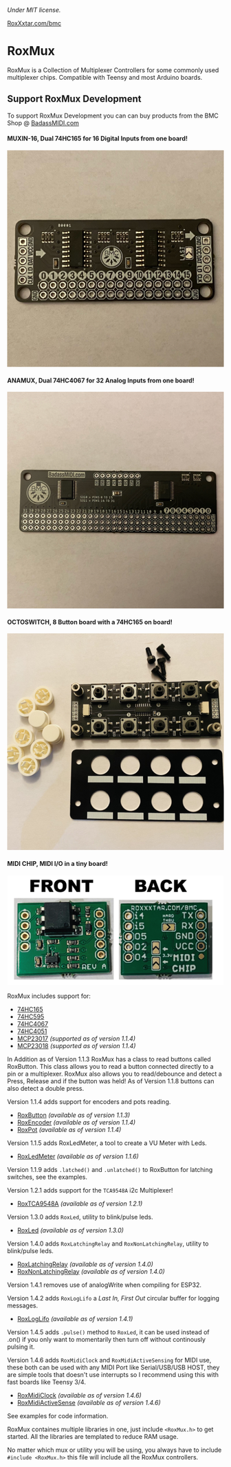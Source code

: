 *Under MIT license.*

[RoxXxtar.com/bmc](https://www.roxxxtar.com/bmc)

# RoxMux

RoxMux is a Collection of Multiplexer Controllers for some commonly used multiplexer chips. Compatible with Teensy and most Arduino boards.

## Support RoxMux Development
To support RoxMux Development you can can buy products from the BMC Shop @ [BadassMIDI.com](http://www.badassmidi.com)

#### MUXIN-16, Dual 74HC165 for 16 Digital Inputs from one board!
[![MUXIN-16](images/muxin-16-dual-74hc165-shift-register-multiplexer.jpeg)](https://www.roxxxtar.com/bmc-shop)

#### ANAMUX, Dual 74HC4067 for 32 Analog Inputs from one board!
[![ANAMUX](images/anamux-dual-74hc4067-analog-multiplexer.jpg)](https://www.roxxxtar.com/bmc-shop)

#### OCTOSWITCH, 8 Button board with a 74HC165 on board!
[![OCTOSWITCH](images/octoswitch.jpg)](https://www.roxxxtar.com/bmc-shop)

#### MIDI CHIP, MIDI I/O in a tiny board!
[![MIDI CHIP](images/midi-chip-all-in-one-midi-io-board.jpg)](https://www.roxxxtar.com/bmc-shop)



RoxMux includes support for:

- [74HC165](docs/74HC165.md)
- [74HC595](docs/74HC595.md)
- [74HC4067](docs/74HC4067.md)
- [74HC4051](docs/74HC4067.md)
- [MCP23017](docs/MCP23017.md) *(supported as of version 1.1.4)*
- [MCP23018](docs/MCP23017.md) *(supported as of version 1.1.4)*

In Addition as of Version 1.1.3 RoxMux has a class to read buttons called RoxButton. This class
allows you to read a button connected directly to a pin or a multiplexer.
RoxMux also allows you to read/debounce and detect a Press, Release and if the button was held! As of Version 1.1.8 buttons can also detect a double press.


Version 1.1.4 adds support for encoders and pots reading.

- [RoxButton](docs/RoxButton.md) *(available as of version 1.1.3)*
- [RoxEncoder](docs/RoxEncoder.md) *(available as of version 1.1.4)*
- [RoxPot](docs/RoxPot.md) *(available as of version 1.1.4)*


Version 1.1.5 adds RoxLedMeter, a tool to create a VU Meter with Leds.

- [RoxLedMeter](docs/RoxLedMeter.md) *(available as of version 1.1.6)*

Version 1.1.9 adds `.latched()` and `.unlatched()` to RoxButton for latching switches, see the examples.

Version 1.2.1 adds support for the `TCA9548A` i2c Multiplexer!

- [RoxTCA9548A](docs/RoxTCA9548A.md) *(available as of version 1.2.1)*

Version 1.3.0 adds `RoxLed`, utility to blink/pulse leds.

- [RoxLed](docs/RoxLed.md) *(available as of version 1.3.0)*

Version 1.4.0 adds `RoxLatchingRelay` and `RoxNonLatchingRelay`, utility to blink/pulse leds.

- [RoxLatchingRelay](docs/RoxLatchingRelay.md) *(available as of version 1.4.0)*
- [RoxNonLatchingRelay](docs/RoxNonLatchingRelay.md) *(available as of version 1.4.0)*

Version 1.4.1 removes use of analogWrite when compiling for ESP32.

Version 1.4.2 adds `RoxLogLifo` a *Last In, First Out* circular buffer for logging messages.

- [RoxLogLifo](docs/RoxLogLifo.md) *(available as of version 1.4.1)*

Version 1.4.5 adds `.pulse()` method to `RoxLed`, it can be used instead of .on() if you only want to momentarily then turn off without continously pulsing it.

Version 1.4.6 adds `RoxMidiClock` and `RoxMidiActiveSensing` for MIDI use, these both can be used with any MIDI Port like Serial/USB/USB HOST, they are simple tools that doesn't use interrupts so I recommend using this with fast boards like Teensy 3/4.

- [RoxMidiClock](docs/RoxMidiClock.md) *(available as of version 1.4.6)*
- [RoxMidiActiveSense](docs/RoxMidiClock.md) *(available as of version 1.4.6)*

See examples for code information.

RoxMux containes multiple libraries in one, just include `<RoxMux.h>` to get started. All the libraries are templated to reduce RAM usage.

No matter which mux or utility you will be using, you always have to include `#include <RoxMux.h>` this file will include all the RoxMux controllers.
